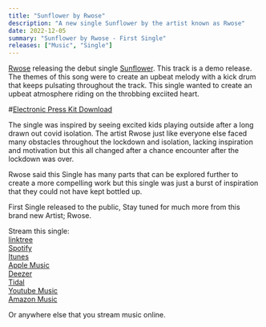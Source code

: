 ```yaml
---
title: "Sunflower by Rwose"
description: "A new single Sunflower by the artist known as Rwose"
date: 2022-12-05
summary: "Sunflower by Rwose - First Single"
releases: ["Music", "Single"]
---
```



[Rwose](https://open.spotify.com/artist/2G1K0tD4MWGtHrs9a8xwoi) releasing the debut single [Sunflower](https://music.youtube.com/playlist?list=OLAK5uy_me1PRYdCG_UVLQ0DDn6Jpp-FGKGO3lj_s). This track is a demo release. The themes of this song were to create an upbeat melody with a kick drum that keeps pulsating throughout the track. This single wanted to create an upbeat atmosphere riding on the throbbing exciited heart.

#[Electronic Press Kit Download](/Rwose_Sunflower_EPK.pdf)

The single was inspired by seeing excited kids playing outside after a long drawn out covid isolation. The artist Rwose just like everyone else faced many obstacles throughout the lockdown and isolation, lacking inspiration and motivation but this all changed after a chance encounter after the lockdown was over.

Rwose said this Single has many parts that can be explored further to create a more compelling work but this single was just a burst of inspiration that they could not have kept bottled up.

First Single released to the public, Stay tuned for much more from this brand new Artist; Rwose.

Stream this single:  
[linktree](https://artists.landr.com/sunflowerbyrwose)  
[Spotify](https://open.spotify.com/album/2lKitXCccMZ7EwGSI6pLZL)  
[Itunes](https://geo.music.apple.com/album/sunflower-single/1658198452)  
[Apple Music](https://geo.music.apple.com/album/sunflower-single/1658198452?app=music)  
[Deezer](https://www.deezer.com/album/383743097)  
[Tidal](http://www.tidal.com/album/264617709)  
[Youtube Music](https://music.youtube.com/playlist?list=OLAK5uy_me1PRYdCG_UVLQ0DDn6Jpp-FGKGO3lj_s)  
[Amazon Music](https://music.amazon.com/albums/B0BP5HYZ1B?ref=dm_ff_linkfire)  

Or anywhere else that you stream music online.

